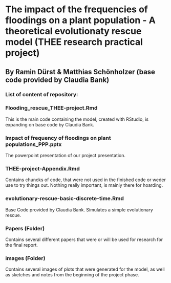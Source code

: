 # The impact of the frequencies of floodings on a plant population - A theoretical evolutionaty rescue model (THEE research practical project)
## By Ramin Dürst & Matthias Schönholzer (base code provided by Claudia Bank)

### List of content of repository:
### Flooding_rescue_THEE-project.Rmd
This is the main code containing the model, created with RStudio, is expanding on base code by Claudia Bank.

### Impact of frequency of floodings on plant populations_PPP.pptx
The powerpoint presentation of our project presentation.

### THEE-project-Appendix.Rmd
Contains chuncks of code, that were not used in the finished code or weder use to try things out. Nothing really important, is mainly there for hoarding.

### evolutionary-rescue-basic-discrete-time.Rmd
Base Code provided by Claudia Bank. Simulates a simple evolutionary rescue.

### Papers (Folder)
Contains several different papers that were or will be used for research for the final report.

### images (Folder)
Contains several images of plots that were generated for the model, as well as sketches and notes from the beginning of the project phase. 
